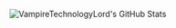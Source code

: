 ![VampireTechnologyLord's GitHub Stats](https://github-readme-stats.vercel.app/api?username=VampireTechnologyLord&theme=vue-dark&show_icons=true&count_private=true)

<!--
**VampireTechnologyLord/VampireTechnologyLord** is a ✨ _special_ ✨ repository because its `README.md` (this file) appears on your GitHub profile.
